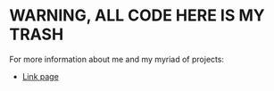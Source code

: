 # WARNING, ALL CODE HERE IS MY TRASH

For more information about me and my myriad of projects:

* [Link page](https://links.thesatelliteoflove.com)



<!---
philskents/philskents is a ✨ special ✨ repository because its `README.md` (this file) appears on your GitHub profile.
You can click the Preview link to take a look at your changes.
--->
